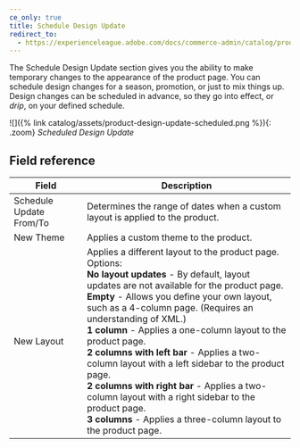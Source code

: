 ```yaml
---
ce_only: true
title: Schedule Design Update
redirect_to:
  - https://experienceleague.adobe.com/docs/commerce-admin/catalog/products/product-scheduled-changes.html#schedule-a-design-update
---
```


The Schedule Design Update section gives you the ability to make temporary changes to the appearance of the product page. You can schedule design changes for a season, promotion, or just to mix things up. Design changes can be scheduled in advance, so they go into effect, or _drip_, on your defined schedule.

![]({% link catalog/assets/product-design-update-scheduled.png %}){: .zoom}
_Scheduled Design Update_

## Field reference

|Field|Description|
|--- |--- |
|Schedule Update From/To|Determines the range of dates when a custom layout is applied to the product.|
|New Theme|Applies a custom theme to the product.|
|New Layout|Applies a different layout to the product page. Options: <br/>**No layout updates** - By default, layout updates are not available for the product page. <br/>**Empty** - Allows you define your own layout, such as a 4-column page. (Requires an understanding of XML.) <br/>**1 column** - Applies a one-column layout to the product page. <br/>**2 columns with left bar** - Applies a two-column layout with a left sidebar to the product page. <br/>**2 columns with right bar** - Applies a two-column layout with a right sidebar to the product page. <br/>**3 columns** - Applies a three-column layout to the product page.|
